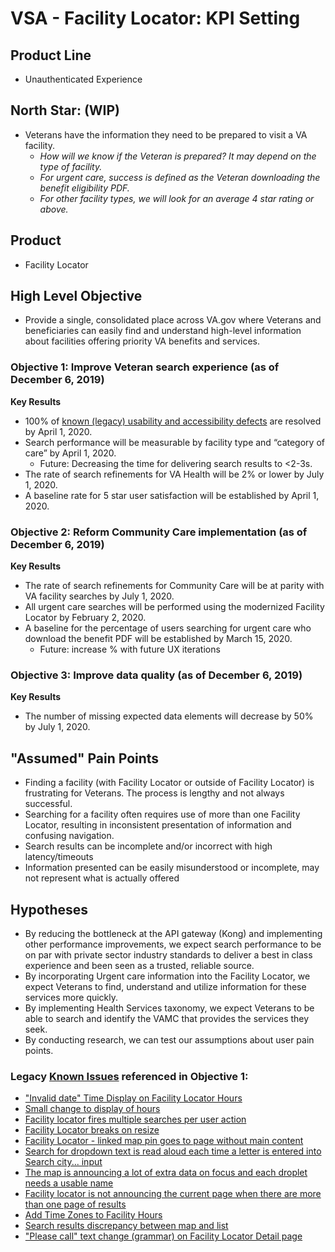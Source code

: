# VSA - Facility Locator: KPI Setting 

## Product Line
- Unauthenticated Experience
## North Star: (WIP)
- Veterans have the information they need to be prepared to visit a VA facility.
  - *How will we know if the Veteran is prepared? It may depend on the type of facility.*
  - *For urgent care, success is defined as the Veteran downloading the benefit eligibility PDF.*
  - *For other facility types, we will look for an average 4 star rating or above.*
 
## Product
- Facility Locator 
## High Level Objective
- Provide a single, consolidated place across VA.gov where Veterans and beneficiaries can easily find and understand high-level information about facilities offering priority VA benefits and services. 
### Objective 1: Improve Veteran search experience (as of December 6, 2019)

**Key Results**
- 100% of [known (legacy) usability and accessibility defects](https://github.com/department-of-veterans-affairs/va.gov-team/blob/master/products/facilities/facility-locator/product/kpi.md#legacy-known-issues-referenced-in-objective-1) are resolved by April 1, 2020.
- Search performance will be measurable by facility type and “category of care” by April 1, 2020. 
  - Future: Decreasing the time for delivering search results to <2-3s. 
- The rate of search refinements for VA Health will be 2% or lower by July 1, 2020.  
- A baseline rate for 5 star user satisfaction will be established by April 1, 2020. 

### Objective 2: Reform Community Care implementation (as of December 6, 2019)

**Key Results**
- The rate of search refinements for Community Care will be at parity with VA facility searches by July 1, 2020. 
- All urgent care searches will be performed using the modernized Facility Locator by February 2, 2020. 
- A baseline for the percentage of users searching for urgent care who download the benefit PDF will be established by March 15, 2020.
  - Future: increase % with future UX iterations 

### Objective 3: Improve data quality (as of December 6, 2019)

**Key Results**
- The number of missing expected data elements will decrease by 50% by July 1, 2020.

## "Assumed" Pain Points
- Finding a facility (with Facility Locator or outside of Facility Locator) is frustrating for Veterans. The process is lengthy and not always successful.
- Searching for a facility often requires use of more than one Facility Locator, resulting in inconsistent presentation of information and confusing navigation. 
- Search results can be incomplete and/or incorrect with high latency/timeouts
- Information presented can be easily misunderstood or incomplete, may not represent what is actually offered

## Hypotheses
- By reducing the bottleneck at the API gateway (Kong) and implementing other performance improvements, we expect search performance to be on par with private sector industry standards to deliver a best in class experience and been seen as a trusted, reliable source. 
- By incorporating Urgent care information into the Facility Locator, we expect Veterans to find, understand and utilize information for these services more quickly. 
- By implementing Health Services taxonomy, we expect Veterans to be able to search and identify the VAMC that provides the services they seek.  
- By conducting research, we can test our assumptions about user pain points.

### Legacy [Known Issues](https://github.com/department-of-veterans-affairs/va.gov-team/issues/4027) referenced in Objective 1: 
- ["Invalid date" Time Display on Facility Locator Hours](https://github.com/department-of-veterans-affairs/va.gov-team/issues/4000)
- [Small change to display of hours](https://github.com/department-of-veterans-affairs/va.gov-team/issues/3541)
- [Facility locator fires multiple searches per user action](https://github.com/department-of-veterans-affairs/va.gov-team/issues/3206)
- [Facility Locator breaks on resize](https://github.com/department-of-veterans-affairs/va.gov-team/issues/1693)
- [Facility Locator - linked map pin goes to page without main content](https://github.com/department-of-veterans-affairs/va.gov-team/issues/2792)
- [Search for dropdown text is read aloud each time a letter is entered into Search city... input](https://github.com/department-of-veterans-affairs/va.gov-team/issues/529)
- [The map is announcing a lot of extra data on focus and each droplet needs a usable name](https://github.com/department-of-veterans-affairs/va.gov-team/issues/515) 
- [Facility locator is not announcing the current page when there are more than one page of results](https://github.com/department-of-veterans-affairs/va.gov-team/issues/713)
- [ Add Time Zones to Facility Hours](https://github.com/department-of-veterans-affairs/va.gov-team/issues/3530)
- [Search results discrepancy between map and list](https://github.com/department-of-veterans-affairs/va.gov-team/issues/2701)
- ["Please call" text change (grammar) on Facility Locator Detail page](https://github.com/department-of-veterans-affairs/va.gov-team/issues/3907) 
